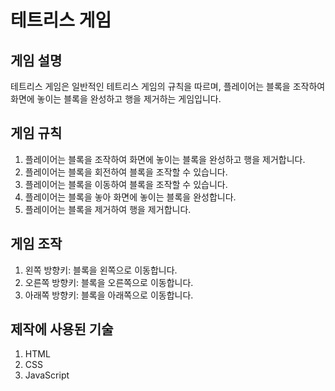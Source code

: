 # 테트리스 게임

## 게임 설명

테트리스 게임은 일반적인 테트리스 게임의 규칙을 따르며, 플레이어는 블록을 조작하여 화면에 놓이는 블록을 완성하고 행을 제거하는 게임입니다.

## 게임 규칙

1. 플레이어는 블록을 조작하여 화면에 놓이는 블록을 완성하고 행을 제거합니다.
2. 플레이어는 블록을 회전하여 블록을 조작할 수 있습니다.
3. 플레이어는 블록을 이동하여 블록을 조작할 수 있습니다.
4. 플레이어는 블록을 놓아 화면에 놓이는 블록을 완성합니다.
5. 플레이어는 블록을 제거하여 행을 제거합니다.

## 게임 조작

1. 왼쪽 방향키: 블록을 왼쪽으로 이동합니다.
2. 오른쪽 방향키: 블록을 오른쪽으로 이동합니다.
3. 아래쪽 방향키: 블록을 아래쪽으로 이동합니다.

## 제작에 사용된 기술

1. HTML
2. CSS
3. JavaScript